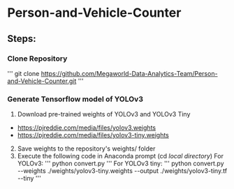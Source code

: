 # Person-and-Vehicle-Counter

## Steps:

### Clone Repository
'''
git clone https://github.com/Megaworld-Data-Analytics-Team/Person-and-Vehicle-Counter.git
'''

### Generate Tensorflow model of YOLOv3
1. Download pre-trained weights of YOLOv3 and YOLOv3 Tiny
- https://pjreddie.com/media/files/yolov3.weights
- https://pjreddie.com/media/files/yolov3-tiny.weights
2. Save weights to the repository's weights/ folder
3. Execute the following code in Anaconda prompt (cd *local directory*)
For YOLOv3:
'''
python convert.py
'''
For YOLOv3 tiny:
'''
python convert.py --weights ./weights/yolov3-tiny.weights --output ./weights/yolov3-tiny.tf --tiny
'''
